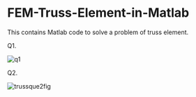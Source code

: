 # FEM-Truss-Element-in-Matlab
This contains Matlab code to solve a problem of truss element. 

Q1.

![q1](https://user-images.githubusercontent.com/31156238/103502445-360f9e00-4e77-11eb-91df-6c0294eb7bd6.png)


Q2.

![trussque2fig](https://user-images.githubusercontent.com/31156238/103602614-754ef500-4f32-11eb-8efa-2093e7dfb3cc.png)
